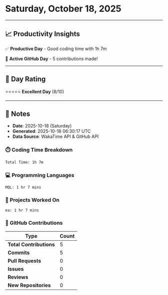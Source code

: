 # Saturday, October 18, 2025

---

## 📈 Productivity Insights

✅ **Productive Day** - Good coding time with 1h 7m

🚀 **Active GitHub Day** - 5 contributions made!

---

## 🎯 Day Rating

⭐⭐⭐⭐⭐ **Excellent Day** (8/10)

---

## 📝 Notes

- **Date**: 2025-10-18 (Saturday)
- **Generated**: 2025-10-18 06:30:17 UTC
- **Data Source**: WakaTime API & GitHub API


### ⏱️ Coding Time Breakdown

```
Total Time: 1h 7m
```

### 💻 Programming Languages

```
MQL: 1 hr 7 mins
```

### 📂 Projects Worked On

```
ea: 1 hr 7 mins

```


### 🐙 GitHub Contributions

| Type | Count |
|------|-------|
| **Total Contributions** | 5 |
| **Commits** | 5 |
| **Pull Requests** | 0 |
| **Issues** | 0 |
| **Reviews** | 0 |
| **New Repositories** | 0 |

